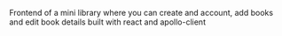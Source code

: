 Frontend of a mini library where you can create and account, add books and edit book details built with react and apollo-client
